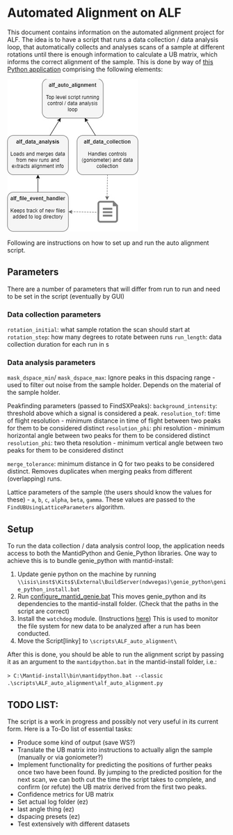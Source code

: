 # Automated Alignment on ALF

This document contains information on the automated alignment project for ALF. The idea is to have a script that runs a data collection / data analysis loop, that automatically collects and analyses scans of a sample at different rotations until there is enough information to calculate a UB matrix, which informs the correct alignment of the sample.
This is done by way of [this Python application](linky) comprising the following elements:

![Structure of the alignment application](resources/structure.jpg)

Following are instructions on how to set up and run the auto alignment script.

## Parameters

There are a number of parameters that will differ from run to run and need to be set in the script (eventually by GUI)

### Data collection parameters
`rotation_initial`: what sample rotation the scan should start at
`rotation_step`: how many degrees to rotate between runs
`run_length`: data collection duration for each run in s


### Data analysis parameters

`mask_dspace_min`/ `mask_dspace_max`: Ignore peaks in this dspacing range - used to filter out noise from the sample holder. Depends on the material of the sample holder.

Peakfinding parameters (passed to FindSXPeaks):
`background_intensity`: threshold above which a signal is considered a peak. 
`resolution_tof`: time of flight resolution - minimum distance in time of flight between two peaks for them to be considered distinct
`resolution_phi`: phi resolution - minimum horizontal angle between two peaks for them to be considered distinct
`resolution_phi`: two theta resolution - minimum vertical angle between two peaks for them to be considered distinct

`merge_tolerance`: minimum distance in Q for two peaks to be considered distinct. Removes duplicates when merging peaks from different (overlapping) runs.

Lattice parameters of the sample (the users should know the values for these) - `a`, `b`, `c`, `alpha`, `beta`, `gamma`. These values are passed to the `FindUBUsingLatticeParameters` algorithm.


## Setup

To run the data collection / data analysis control loop, the application needs access to both the MantidPython and Genie_Python libraries. One way to achieve this is to bundle genie_python with mantid-install:

1. Update genie python on the machine by running 
  `\\isis\inst$\Kits$\External\BuildServer(ndwvegas)\genie_python\genie_python_install.bat`
2. Run [configure_mantid_genie.bat](resources/configure_mantid_genie.bat)
  This moves genie_python and its dependencies to the mantid-install folder. (Check that the paths in the script are correct)
3. Install the `watchdog` module. (Instructions [here](http://pythonhosted.org/watchdog/installation.html))
  This is used to monitor the file system for new data to be analyzed after a run has been conducted.
4. Move the Script[linky] to `\scripts\ALF_auto_alignment\`
  
After this is done, you should be able to run the alignment script by passing it as an argument to the `mantidpython.bat` in the mantid-install folder, i.e.:

`> C:\Mantid-install\bin\mantidpython.bat --classic .\scripts\ALF_auto_alignment\alf_auto_alignment.py`


## TODO LIST:
The script is a work in progress and possibly not very useful in its current form. Here is a To-Do list of essential tasks:
- Produce some kind of output (save WS?)
- Translate the UB matrix into instructions to actually align the sample (manually or via goniometer?)
- Implement functionality for predicting the positions of further peaks once two have been found. By jumping to the predicted position for the next scan, we can both cut the time the script takes to complete, and confirm (or refute) the UB matrix derived from the first two peaks.
- Confidence metrics for UB matrix
- Set actual log folder (ez)
- last angle thing (ez)
- dspacing presets (ez)
- Test extensively with different datasets